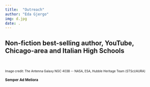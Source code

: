 ```yaml
---
title:  "Outreach"
author: "Eda Gjergo"
img: d.jpg
date: .
---
```


## Non-fiction best-selling author, YouTube, Chicago-area and Italian High Schools
&nbsp; &nbsp; &nbsp; &nbsp; &nbsp; &nbsp; &nbsp; &nbsp; &nbsp; &nbsp; &nbsp; &nbsp;

<font size="1"> Image credit: The Antenna Galaxy NGC 4038 -- NASA, ESA, Hubble Heritage Team (STScI/AURA)<font>

### Semper Ad Meliora

